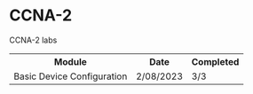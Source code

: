 # CCNA-2
CCNA-2 labs

<table>
  <tr>
    <th>Module</th>
    <th>Date</th>
    <th>Completed</th>
  </tr>
  <tr>
    <td>Basic Device Configuration</td>
    <td>2/08/2023</td>
    <td>3/3</td>
  </tr>
</table>
